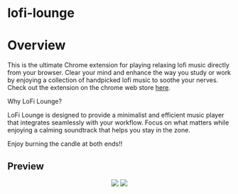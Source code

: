 # lofi-lounge

# Overview

This is the ultimate Chrome extension for playing relaxing lofi music directly from your browser. Clear your mind and enhance the way you study or work by enjoying a collection of handpicked lofi music to soothe your nerves. Check out the extension on the chrome web store [here](https://chromewebstore.google.com/detail/lofi-lounge/kdabclajaoppedpbnbogcloppgkacjji?authuser=0&hl=en-GB).

Why LoFi Lounge?

LoFi Lounge is designed to provide a minimalist and efficient music player that integrates seamlessly with your workflow. Focus on what matters while enjoying a calming soundtrack that helps you stay in the zone.

Enjoy burning the candle at both ends!!

## Preview
 <p align="center"> <img src ="https://github.com/rghanty/lofi-lounge/assets/99227180/6eff635c-9d9a-4c5c-855c-44edf51569b5"> <img src ="https://github.com/rghanty/lofi-lounge/assets/99227180/491ced7a-ed84-48ae-abfc-e4ff64266aeb"></p>


